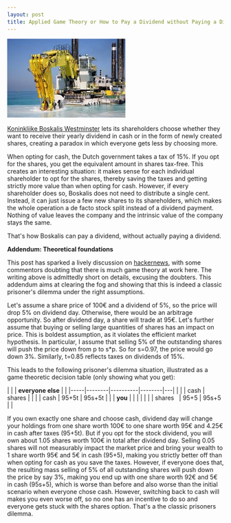 ```yaml
---
layout: post
title: Applied Game Theory or How to Pay a Dividend without Paying a Dividend
---
```

<p><img src="/assets/images/boskalis.jpg" alt="" class="image left"></p><a href="http://boskalis.com">Koninklijke Boskalis Westminster</a> lets its shareholders choose whether they want to receive their yearly
dividend in cash or in the form of newly created shares, creating a paradox in which everyone gets less by choosing more.

When opting for cash, the Dutch government takes a tax of 15%.
If you opt for the shares, you get the equivalent amount in shares tax-free.
This creates an interesting situation: it makes sense for each individual shareholder to opt for the shares, thereby saving the taxes
and getting strictly more value than when opting for cash. However, if every shareholder does so, Boskalis does not need to distribute
a single cent. Instead, it can just issue a few new shares to its shareholders, which makes the whole operation
a de facto stock split instead of a dividend payment. Nothing of value leaves the company and the intrinsic value of the company stays the same.

That's how Boskalis can pay a dividend, without actually paying a dividend.

**Addendum: Theoretical foundations**

This post has sparked a lively discussion on <a href="https://news.ycombinator.com/item?id=11821150">hackernews</a>, with some commentors doubting that there is much game theory at work here. The writing above is admittedly short on details, excusing the doubters. This addendum aims at clearing the fog and showing that this is indeed a classic prisoner's dilemma under the right assumptions.

Let's assume a share price of 100€ and a dividend of 5%, so the price will drop 5% on dividend day. Otherwise, there would be an arbitrage opportunity. So after dividend day, a share will trade at 95€. Let's further assume that buying or selling large quantities of shares has an impact on price. This is boldest assumption, as it violates the efficient market hypothesis. In particular, I assume that selling 5% of the outstanding shares will push the price down from p to s*p. So for s=0.97, the price would go down 3%. Similarly, t=0.85 reflects taxes on dividends of 15%.

This leads to the following prisoner's dilemma situation, illustrated as a game theoretic decision table (only showing what you get):

|     |        | **everyone else**  |   |
|-----|--------|----------|--------|---|
|     |        | cash     | shares |   |
| | cash   | 95+5t    | 95s+5t |   |
| **you**  |        |      |  |   |
|  | shares&nbsp;&nbsp; | 95+5     | 95s+5  |   |

If you own exactly one share and choose cash, dividend day will change your holdings from one share worth 100€ to one share worth 95€ and 4.25€ in cash after taxes (95+5t). But if you opt for the stock dividend, you will own about 1.05 shares worth 100€ in total after dividend day. Selling 0.05 shares will not measurably impact the market price and bring your wealth to 1 share worth 95€ and 5€ in cash (95+5), making you strictly better off than when opting for cash as you save the taxes. However, if everyone does that, the resulting mass selling of 5% of all outstanding shares will push down the price by say 3%, making you end up with one share worth 92€ and 5€ in cash (95s+5), which is worse than before and also worse than the initial scenario when everyone chose cash. However, switching back to cash will makes you even worse off, so no one has an incentive to do so and everyone gets stuck with the shares option. That's a the classic prisoners dilemma.


